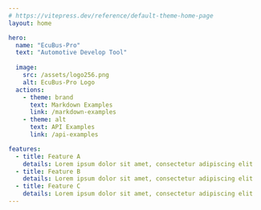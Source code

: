 ```yaml
---
# https://vitepress.dev/reference/default-theme-home-page
layout: home

hero:
  name: "EcuBus-Pro"
  text: "Automotive Develop Tool"
  
  image:
    src: /assets/logo256.png
    alt: EcuBus-Pro Logo
  actions:
    - theme: brand
      text: Markdown Examples
      link: /markdown-examples
    - theme: alt
      text: API Examples
      link: /api-examples

features:
  - title: Feature A
    details: Lorem ipsum dolor sit amet, consectetur adipiscing elit
  - title: Feature B
    details: Lorem ipsum dolor sit amet, consectetur adipiscing elit
  - title: Feature C
    details: Lorem ipsum dolor sit amet, consectetur adipiscing elit
---
```

